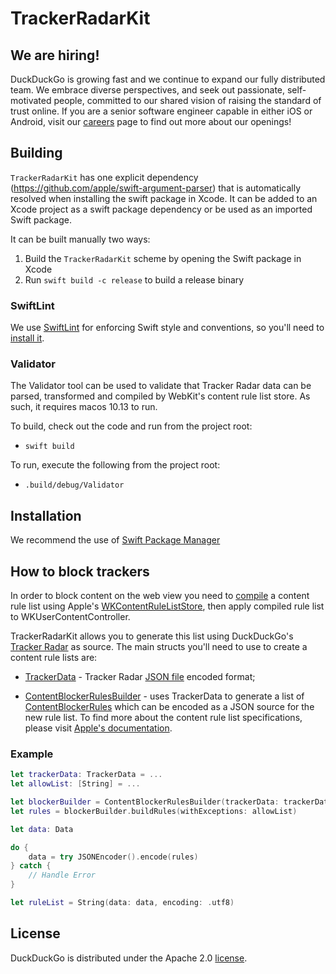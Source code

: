 # TrackerRadarKit

## We are hiring!

DuckDuckGo is growing fast and we continue to expand our fully distributed team. We embrace diverse perspectives, and seek out passionate, self-motivated people, committed to our shared vision of raising the standard of trust online. If you are a senior software engineer capable in either iOS or Android, visit our [careers](https://duckduckgo.com/hiring/#open) page to find out more about our openings!

## Building

`TrackerRadarKit` has one explicit dependency (https://github.com/apple/swift-argument-parser) that is automatically resolved when installing the swift package in Xcode. It can be added to an Xcode project as a swift package dependency or be used as an imported Swift package.

It can be built manually two ways:

1. Build the  `TrackerRadarKit` scheme by opening the Swift package in Xcode
2. Run `swift build -c release` to build a release binary

### SwiftLint

We use [SwiftLint](https://github.com/realm/SwiftLint) for enforcing Swift style and conventions, so you'll need to [install it](https://github.com/realm/SwiftLint#installation).

### Validator

The Validator tool can be used to validate that Tracker Radar data can be parsed, transformed and compiled by WebKit's content rule list store.   As such, it requires macos 10.13 to run.

To build, check out the code and run from the project root:
* `swift build`

To run, execute the following from the project root:
* `.build/debug/Validator`

## Installation

We recommend the use of [Swift Package Manager](https://www.swift.org/package-manager/) 

## How to block trackers


In order to block content on the web view you need to [compile](https://developer.apple.com/documentation/webkit/wkcontentruleliststore/2902761-compilecontentrulelist/) a content rule list using  Apple's [WKContentRuleListStore](https://developer.apple.com/documentation/webkit/wkcontentruleliststore), then apply compiled rule list to WKUserContentController.

TrackerRadarKit allows you to generate this list using DuckDuckGo's [Tracker Radar](https://github.com/duckduckgo/tracker-radar) as source.
The main structs you'll need to use to create a content rule lists are:

* [TrackerData](https://github.com/duckduckgo/TrackerRadarKit/blob/main/Sources/TrackerRadarKit/TrackerData.swift) -  Tracker Radar [JSON file](https://staticcdn.duckduckgo.com/trackerblocking/v2.1/tds.json) encoded format;

* [ContentBlockerRulesBuilder](https://github.com/duckduckgo/TrackerRadarKit/blob/main/Sources/TrackerRadarKit/ContentBlockerRulesBuilder.swift) - uses  TrackerData to generate a list of [ContentBlockerRules](https://github.com/duckduckgo/TrackerRadarKit/blob/main/Sources/TrackerRadarKit/ContentBlockerRule.swift) which can be encoded as a JSON source for the new rule list. To find more about the content rule list specifications, please visit [Apple's documentation](https://developer.apple.com/documentation/safariservices/creating_a_content_blocker).


### Example
```swift
let trackerData: TrackerData = ...
let allowList: [String] = ...

let blockerBuilder = ContentBlockerRulesBuilder(trackerData: trackerData)
let rules = blockerBuilder.buildRules(withExceptions: allowList)

let data: Data

do {
    data = try JSONEncoder().encode(rules)
} catch {
    // Handle Error
}

let ruleList = String(data: data, encoding: .utf8)
```

## License

DuckDuckGo is distributed under the Apache 2.0 [license](https://github.com/duckduckgo/ios/blob/master/LICENSE).
